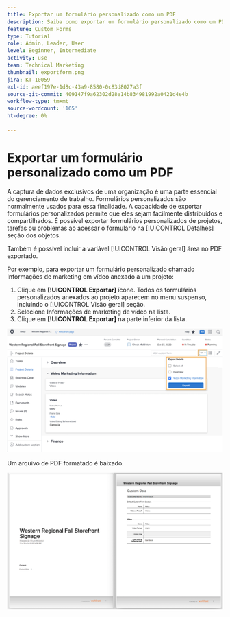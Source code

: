 ```yaml
---
title: Exportar um formulário personalizado como um PDF
description: Saiba como exportar um formulário personalizado como um PDF para compartilhar facilmente as informações com outras pessoas.
feature: Custom Forms
type: Tutorial
role: Admin, Leader, User
level: Beginner, Intermediate
activity: use
team: Technical Marketing
thumbnail: exportform.png
jira: KT-10059
exl-id: aeef197e-1d8c-43a9-8580-0c83d8027a3f
source-git-commit: 409147f9a62302d28e14b834981992a0421d4e4b
workflow-type: tm+mt
source-wordcount: '165'
ht-degree: 0%

---
```


# Exportar um formulário personalizado como um PDF

A captura de dados exclusivos de uma organização é uma parte essencial do gerenciamento de trabalho. Formulários personalizados são normalmente usados para essa finalidade. A capacidade de exportar formulários personalizados permite que eles sejam facilmente distribuídos e compartilhados. É possível exportar formulários personalizados de projetos, tarefas ou problemas ao acessar o formulário na [!UICONTROL Detalhes] seção dos objetos.

Também é possível incluir a variável [!UICONTROL Visão geral] área no PDF exportado.

Por exemplo, para exportar um formulário personalizado chamado Informações de marketing em vídeo anexado a um projeto:

1. Clique em **[!UICONTROL Exportar]** ícone. Todos os formulários personalizados anexados ao projeto aparecem no menu suspenso, incluindo o [!UICONTROL Visão geral] seção.
1. Selecione Informações de marketing de vídeo na lista.
1. Clique em **[!UICONTROL Exportar]** na parte inferior da lista.

![Opções de exportação de formulário personalizado](assets/custom-forms-export-1.png)

Um arquivo de PDF formatado é baixado.

![Amostra de formulário personalizado exportado](assets/custom-forms-export-2.png)
